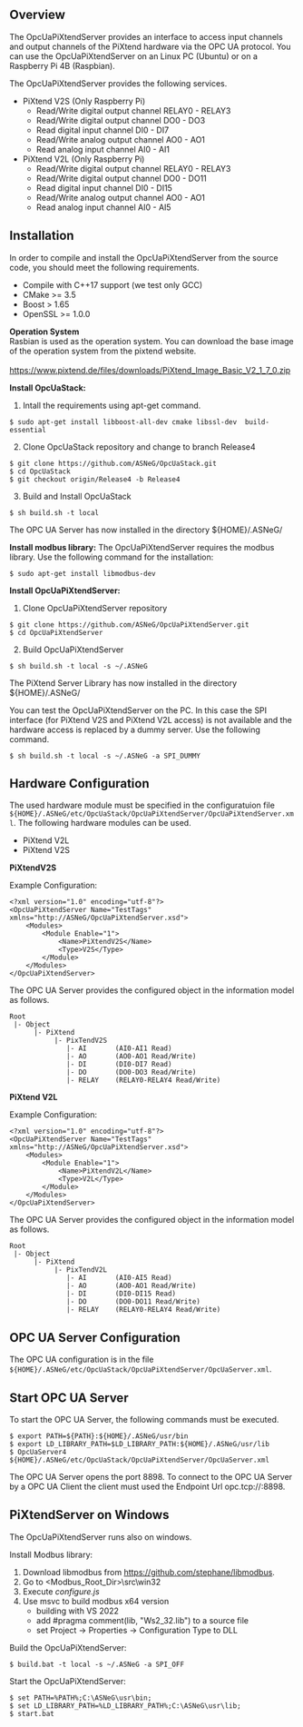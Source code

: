 Overview
--------
The OpcUaPiXtendServer provides an interface to access input channels and output channels of the PiXtend hardware via the OPC UA protocol. You can use the OpcUaPiXtendServer on an Linux PC (Ubuntu) or on a Raspberry Pi 4B (Raspbian).

The OpcUaPiXtendServer provides the following services.

- PiXtend V2S (Only Raspberry Pi)
  - Read/Write digital output channel RELAY0 - RELAY3
  - Read/Write digital output channel DO0 - DO3
  - Read digital input channel DI0 - DI7
  - Read/Write analog output channel AO0 - AO1
  - Read analog input channel AI0 - AI1
- PiXtend V2L (Only Raspberry Pi)
  - Read/Write digital output channel RELAY0 - RELAY3
  - Read/Write digital output channel DO0 - DO11
  - Read digital input channel DI0 - DI15
  - Read/Write analog output channel AO0 - AO1
  - Read analog input channel AI0 - AI5

Installation
------------
In order to compile and install the OpcUaPiXtendServer from the source code, you should meet the following requirements.
- Compile with C++17 support (we test only GCC)
- CMake >= 3.5
- Boost > 1.65
- OpenSSL >= 1.0.0

**Operation System** <br>
Rasbian is used as the operation system. You can download the base image of the operation system from the pixtend website. <br>  
https://www.pixtend.de/files/downloads/PiXtend_Image_Basic_V2_1_7_0.zip

**Install OpcUaStack:**
1. Intall the requirements using apt-get command. 
```
$ sudo apt-get install libboost-all-dev cmake libssl-dev  build-essential
```

2. Clone OpcUaStack repository and change to branch Release4
```
$ git clone https://github.com/ASNeG/OpcUaStack.git
$ cd OpcUaStack
$ git checkout origin/Release4 -b Release4
```

3. Build and Install OpcUaStack
```
$ sh build.sh -t local
```

The OPC UA Server has now installed in the directory ${HOME}/.ASNeG/


**Install modbus library:**
The OpcUaPiXtendServer requires the modbus library. Use the following command for the installation:
```
$ sudo apt-get install libmodbus-dev
```


**Install OpcUaPiXtendServer:**
1. Clone OpcUaPiXtendServer repository
```
$ git clone https://github.com/ASNeG/OpcUaPiXtendServer.git
$ cd OpcUaPiXtendServer
```

2. Build OpcUaPiXtendServer
```
$ sh build.sh -t local -s ~/.ASNeG
```

The PiXtend Server Library has now installed in the directory ${HOME}/.ASNeG/

You can test the OpcUaPiXtendServer on the PC. In this case the SPI interface (for PiXtend V2S and PiXtend V2L access) is not available and the hardware access is replaced by a dummy server. Use the following command.
```
$ sh build.sh -t local -s ~/.ASNeG -a SPI_DUMMY
```

Hardware Configuration
----------------------

The used hardware module must be specified in the configuratuion file `${HOME}/.ASNeG/etc/OpcUaStack/OpcUaPiXtendServer/OpcUaPiXtendServer.xml`. The following hardware modules can be used.

- PiXtend V2L
- PiXtend V2S


**PiXtendV2S**

Example Configuration:
```
<?xml version="1.0" encoding="utf-8"?>
<OpcUaPiXtendServer Name="TestTags" xmlns="http://ASNeG/OpcUaPiXtendServer.xsd">
    <Modules>
        <Module Enable="1">
            <Name>PiXtendV2S</Name>
            <Type>V2S</Type>
        </Module>
    </Modules>
</OpcUaPiXtendServer>
```

The OPC UA Server provides the configured object in the information model as follows.
```
Root
 |- Object
      |- PiXtend
           |- PixTendV2S
              |- AI       (AI0-AI1 Read)
              |- AO       (AO0-AO1 Read/Write)
              |- DI       (DI0-DI7 Read)
              |- DO       (DO0-DO3 Read/Write)
              |- RELAY    (RELAY0-RELAY4 Read/Write)
```

**PiXtend V2L**

Example Configuration:
```
<?xml version="1.0" encoding="utf-8"?>
<OpcUaPiXtendServer Name="TestTags" xmlns="http://ASNeG/OpcUaPiXtendServer.xsd">
    <Modules>
        <Module Enable="1">
            <Name>PiXtendV2L</Name>
            <Type>V2L</Type>
        </Module>
    </Modules>
</OpcUaPiXtendServer>
```

The OPC UA Server provides the configured object in the information model as follows.
```
Root
 |- Object
      |- PiXtend
           |- PixTendV2L
              |- AI       (AI0-AI5 Read)
              |- AO       (AO0-AO1 Read/Write)
              |- DI       (DI0-DI15 Read)
              |- DO       (DO0-DO11 Read/Write)
              |- RELAY    (RELAY0-RELAY4 Read/Write)
```

OPC UA Server Configuration
---------------------------

The OPC UA configuration is in the file `${HOME}/.ASNeG/etc/OpcUaStack/OpcUaPiXtendServer/OpcUaServer.xml`.


Start OPC UA Server 
-------------------

To start the OPC UA Server, the following commands must be executed.
```
$ export PATH=${PATH}:${HOME}/.ASNeG/usr/bin
$ export LD_LIBRARY_PATH=$LD_LIBRARY_PATH:${HOME}/.ASNeG/usr/lib
$ OpcUaServer4 ${HOME}/.ASNeG/etc/OpcUaStack/OpcUaPiXtendServer/OpcUaServer.xml
```

The OPC UA Server opens the port 8898. To connect to the OPC UA Server by a OPC UA Client the client must used the Endpoint Url opc.tcp://<HOSTNAME>:8898.


PiXtendServer on Windows
------------------------

The OpcUaPiXtendServer runs also on windows.

Install Modbus library:
1. Download libmodbus from https://github.com/stephane/libmodbus.
2. Go to <Modbus_Root_Dir>\src\win32
3. Execute *configure.js*
4. Use msvc to build modbus x64 version
   - building with VS 2022
   - add #pragma comment(lib, "Ws2_32.lib") to a source file
   - set Project -> Properties -> Configuration Type to DLL

Build the OpcUaPiXtendServer:
```
$ build.bat -t local -s ~/.ASNeG -a SPI_OFF
```

Start the OpcUaPiXtendServer:
```
$ set PATH=%PATH%;C:\ASNeG\usr\bin;
$ set LD_LIBRARY_PATH=%LD_LIBRARY_PATH%;C:\ASNeG\usr\lib;
$ start.bat
```
